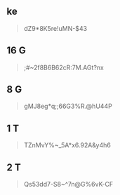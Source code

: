 ## ke
>dZ9*8K5re!uMN-$43

## 16 G
>;#~2f8B6B62cR:7M.AGt?nx

## 8 G
>gMJ8eg*q;;66G3%R.@hU44P

## 1 T
>TZnMvY%~_5A*x6.92A&y4h6

## 2 T
>Qs53dd7-S8~^7n@G%6vK-CF

